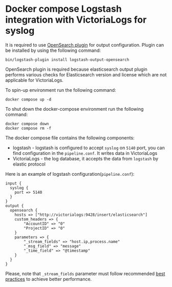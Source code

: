 # Docker compose Logstash integration with VictoriaLogs for syslog

It is required to use [OpenSearch plugin](https://github.com/opensearch-project/logstash-output-opensearch) for output configuration.
Plugin can be installed by using the following command:
```
bin/logstash-plugin install logstash-output-opensearch
```
OpenSearch plugin is required because elasticsearch output plugin performs various checks for Elasticsearch version and license which are not applicable for VictoriaLogs.

To spin-up environment  run the following command:
```
docker compose up -d 
```

To shut down the docker-compose environment run the following command:
```
docker compose down
docker compose rm -f
```

The docker compose file contains the following components:

* logstash - logstash is configured to accept `syslog` on `5140` port, you can find configuration in the `pipeline.conf`. It writes data in VictoriaLogs
* VictoriaLogs - the log database, it accepts the data from `logstash` by elastic protocol


Here is an example of logstash configuration(`pipeline.conf`):

```
input {
  syslog {
    port => 5140
  }
}
output {
  opensearch {
    hosts => ["http://victorialogs:9428/insert/elasticsearch"]
    custom_headers => {
        "AccountID" => "0"
        "ProjectID" => "0"
    }
    parameters => {
        "_stream_fields" => "host.ip,process.name"
        "_msg_field" => "message"
        "_time_field" => "@timestamp"
    }
  }
}
```

Please, note that `_stream_fields` parameter must follow recommended [best practices](https://docs.victoriametrics.com/VictoriaLogs/keyConcepts.html#stream-fields) to achieve better performance.